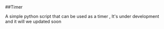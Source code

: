 ##Timer

A simple python script that can be used as a timer 
, It's under development and it will we updated soon 
